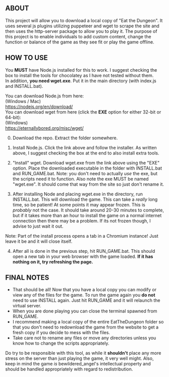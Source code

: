 <h2>ABOUT</h2>
This project will allow you to download a local copy of "Eat the Dungeon". It uses several js plugins utilizing puppeteer and wget to scrape the site and then uses the http-server package to allow you to play it. The purpose of this project is to enable individuals to add custom content, change the function or balance of the game as they see fit or play the game offline.

<h2>HOW TO USE</h2>

You **MUST** have Node.js installed for this to work. I suggest checking the box to install the tools for chocolatey as I have not tested without them.<br>
In addition, **you need wget.exe**. Put it in the main directory (with index.js and INSTALL.bat).

You can download Node.js from here:<br>
(Windows / Mac) <br>
https://nodejs.org/en/download/ <br>
You can download wget from here (click the **EXE** option for either 32-bit or 64-bit):<br>
(Windows) <br>
https://eternallybored.org/misc/wget/ <br>

0. Download the repo. Extract the folder somewhere.

1. Install Node.js. Click the link above and follow the installer. As written above, I suggest checking the box at the end to also install extra tools.

2. "Install" wget. Download wget.exe from the link above using the "EXE" option. Place the downloaded executable in the folder with INSTALL.bat and RUN_GAME.bat. Note: you don't need to actually _use_ the exe, but the scripts need it to function. Also note the exe MUST be named "wget.exe". It should come that way from the site so just don't rename it.

3. After installing Node and placing wget.exe in the directory, run INSTALL.bat. This will download the game. This can take a *really* long time, so be patient! At some points it may appear frozen. This is *probably* not the case. It should take around 20-30 minutes to complete, but if it takes more than an hour to install the game on a normal internet connection then there may be a problem. If its not frozen though, I advise to just wait it out. 

Note: Part of the install process opens a tab in a Chromium instance! Just leave it be and it will close itself.

4. After all is done in the previous step, hit RUN_GAME.bat. This should open a new tab in your web browser with the game loaded. **If it has nothing on it, try refreshing the page.**

<h2>FINAL NOTES</h2>

* That should be all! Now that you have a local copy you can modify or view any of the files for the game. To run the game again you **do not** need to use INSTALL again. Just hit RUN_GAME and it will relaunch the virtual server. 
* When you are done playing you can close the terminal spawned from RUN_GAME.
* I recommend making a local copy of the entire EatTheDungeon folder so that you don't need to redownload the game from the website to get a fresh copy if you decide to mess with the files. 
* Take care not to rename any files or move any directories unless you know how to change the scripts appropriately.

Do try to be responsible with this tool, as while it <b>shouldn't</b> place any more stress on the server than just playing the game, it very well might. Also, keep in mind the game _is_ bewildered_angel's intellectual property and should be handled appropriately with regard to redistribution.
